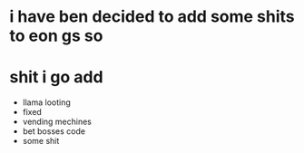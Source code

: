 # i have ben decided to add some shits to eon gs so

# shit i go add
- llama looting
- fixed
- vending mechines
- bet bosses code
- some shit 
